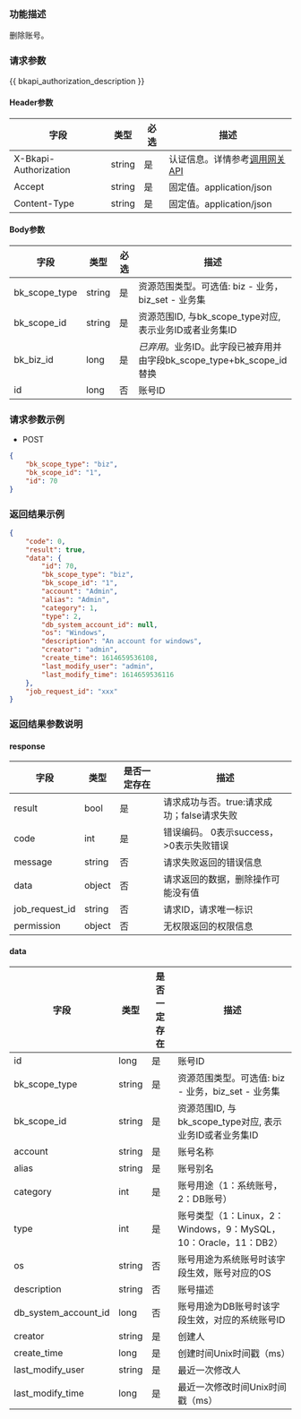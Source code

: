 ### 功能描述

删除账号。

### 请求参数

{{ bkapi_authorization_description }}

#### Header参数

| 字段                       |  类型      | 必选     |  描述       |
|---------------------------|------------|---------|------------|
| X-Bkapi-Authorization     | string     | 是      | 认证信息。详情参考[调用网关 API](https://github.com/TencentBlueKing/BKDocs/blob/master/ZH/7.0/APIGateway/apigateway/use-api/use-apigw-api.md) |
| Accept                    |  string    | 是      | 固定值。application/json|
| Content-Type              |  string    | 是      | 固定值。application/json|

#### Body参数

| 字段           |  类型      | 必选    |  描述      |
|---------------|------------|--------|------------|
| bk_scope_type | string     | 是     | 资源范围类型。可选值: biz - 业务，biz_set - 业务集 |
| bk_scope_id   | string     | 是     | 资源范围ID, 与bk_scope_type对应, 表示业务ID或者业务集ID |
| bk_biz_id     | long   | 是   | *已弃用*。业务ID。此字段已被弃用并由字段bk_scope_type+bk_scope_id替换 |
| id            | long       | 否     | 账号ID |

### 请求参数示例

- POST
```json
{
    "bk_scope_type": "biz",
    "bk_scope_id": "1",
    "id": 70
}
```

### 返回结果示例

```json
{
    "code": 0,
    "result": true,
    "data": {
        "id": 70,
        "bk_scope_type": "biz",
        "bk_scope_id": "1",
        "account": "Admin",
        "alias": "Admin",
        "category": 1,
        "type": 2,
        "db_system_account_id": null,
        "os": "Windows",
        "description": "An account for windows",
        "creator": "admin",
        "create_time": 1614659536108,
        "last_modify_user": "admin",
        "last_modify_time": 1614659536116
    },
    "job_request_id": "xxx"
}
```

### 返回结果参数说明

#### response
| 字段             | 类型     | 是否一定存在 | 描述                         |
|----------------|--------|--------|----------------------------|
| result         | bool   | 是      | 请求成功与否。true:请求成功；false请求失败 |
| code           | int    | 是      | 错误编码。 0表示success，>0表示失败错误  |
| message        | string | 否      | 请求失败返回的错误信息                |
| data           | object | 否      | 请求返回的数据，删除操作可能没有值          |
| job_request_id | string | 否      | 请求ID，请求唯一标识                |
| permission     | object | 否      | 无权限返回的权限信息                 |


#### data

| 字段                   | 类型     | 是否一定存在 | 描述                                               |
|----------------------|--------|--------|--------------------------------------------------|
| id                   | long   | 是      | 账号ID                                             |
| bk_scope_type        | string | 是      | 资源范围类型。可选值: biz - 业务，biz_set - 业务集               |
| bk_scope_id          | string | 是      | 资源范围ID, 与bk_scope_type对应, 表示业务ID或者业务集ID          |
| account              | string | 是      | 账号名称                                             |
| alias                | string | 是      | 账号别名                                             |
| category             | int    | 是      | 账号用途（1：系统账号，2：DB账号）                              |
| type                 | int    | 是      | 账号类型（1：Linux，2：Windows，9：MySQL，10：Oracle，11：DB2） |
| os                   | string | 否      | 账号用途为系统账号时该字段生效，账号对应的OS                          |
| description          | string | 否      | 账号描述                                             |
| db_system_account_id | long   | 否      | 账号用途为DB账号时该字段生效，对应的系统账号ID                        |
| creator              | string | 是      | 创建人                                              |
| create_time          | long   | 是      | 创建时间Unix时间戳（ms）                                  |
| last_modify_user     | string | 是      | 最近一次修改人                                          |
| last_modify_time     | long   | 是      | 最近一次修改时间Unix时间戳（ms）                              |
